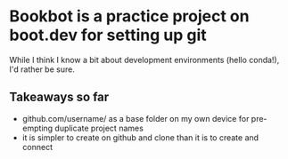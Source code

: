 # Bookbot is a practice project on boot.dev for setting up git
While I think I know a bit about development environments (hello conda!), I'd rather be sure.

## Takeaways so far
- github.com/username/ as a base folder on my own device for pre-empting duplicate project names
- it is simpler to create on github and clone than it is to create and connect